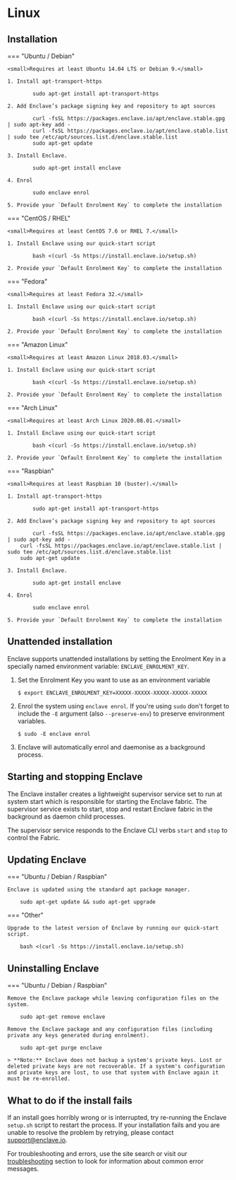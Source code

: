 # Linux

## Installation

=== "Ubuntu / Debian"

    <small>Requires at least Ubuntu 14.04 LTS or Debian 9.</small> 

    1. Install apt-transport-https

            sudo apt-get install apt-transport-https

    2. Add Enclave’s package signing key and repository to apt sources

            curl -fsSL https://packages.enclave.io/apt/enclave.stable.gpg | sudo apt-key add -
            curl -fsSL https://packages.enclave.io/apt/enclave.stable.list | sudo tee /etc/apt/sources.list.d/enclave.stable.list
            sudo apt-get update

    3. Install Enclave.

            sudo apt-get install enclave

    4. Enrol

            sudo enclave enrol

    5. Provide your `Default Enrolment Key` to complete the installation

=== "CentOS / RHEL"

    <small>Requires at least CentOS 7.6 or RHEL 7.</small> 

    1. Install Enclave using our quick-start script

            bash <(curl -Ss https://install.enclave.io/setup.sh)

    2. Provide your `Default Enrolment Key` to complete the installation

=== "Fedora"

    <small>Requires at least Fedora 32.</small> 

    1. Install Enclave using our quick-start script

            bash <(curl -Ss https://install.enclave.io/setup.sh)

    2. Provide your `Default Enrolment Key` to complete the installation

=== "Amazon Linux"

    <small>Requires at least Amazon Linux 2018.03.</small> 

    1. Install Enclave using our quick-start script

            bash <(curl -Ss https://install.enclave.io/setup.sh)

    2. Provide your `Default Enrolment Key` to complete the installation

=== "Arch Linux"

    <small>Requires at least Arch Linux 2020.08.01.</small> 

    1. Install Enclave using our quick-start script

            bash <(curl -Ss https://install.enclave.io/setup.sh)

    2. Provide your `Default Enrolment Key` to complete the installation

=== "Raspbian"

    <small>Requires at least Raspbian 10 (buster).</small> 

    1. Install apt-transport-https

            sudo apt-get install apt-transport-https

    2. Add Enclave’s package signing key and repository to apt sources

            curl -fsSL https://packages.enclave.io/apt/enclave.stable.gpg | sudo apt-key add -
        curl -fsSL https://packages.enclave.io/apt/enclave.stable.list | sudo tee /etc/apt/sources.list.d/enclave.stable.list
        sudo apt-get update

    3. Install Enclave.

            sudo apt-get install enclave

    4. Enrol

            sudo enclave enrol

    5. Provide your `Default Enrolment Key` to complete the installation

## Unattended installation

Enclave supports unattended installations by setting the Enrolment Key in a specially named environment variable: `ENCLAVE_ENROLMENT_KEY`. 

1. Set the Enrolment Key you want to use as an environment variable
    ```
    $ export ENCLAVE_ENROLMENT_KEY=XXXXX-XXXXX-XXXXX-XXXXX-XXXXX
    ```

2. Enrol the system using `enclave enrol`. If you're using `sudo` don't forget to include the `-E` argument (also `--preserve-env`) to preserve environment variables.
    ```
    $ sudo -E enclave enrol
    ```

3. Enclave will automatically enrol and daemonise as a background process.

## Starting and stopping Enclave

The Enclave installer creates a lightweight supervisor service set to run at system start which is responsible for starting the Enclave fabric. The supervisor service exists to start, stop and restart Enclave fabric in the background as daemon child processes.

The supervisor service responds to the Enclave CLI verbs `start` and `stop` to control the Fabric.

## Updating Enclave

=== "Ubuntu / Debian / Raspbian"

    Enclave is updated using the standard apt package manager.

        sudo apt-get update && sudo apt-get upgrade

=== "Other"

    Upgrade to the latest version of Enclave by running our quick-start script.

        bash <(curl -Ss https://install.enclave.io/setup.sh)

## Uninstalling Enclave

=== "Ubuntu / Debian / Raspbian"

    Remove the Enclave package while leaving configuration files on the system.

        sudo apt-get remove enclave

    Remove the Enclave package and any configuration files (including private any keys generated during enrolment).

        sudo apt-get purge enclave

    > **Note:** Enclave does not backup a system's private keys. Lost or deleted private keys are not recoverable. If a system's configuration and private keys are lost, to use that system with Enclave again it must be re-enrolled.

## What to do if the install fails

If an install goes horribly wrong or is interrupted, try re-running the Enclave `setup.sh` script to restart the process. If your installation fails and you are unable to resolve the problem by retrying, please contact <a href="mailto:support@enclave.io">support@enclave.io</a>.

For troubleshooting and errors, use the site search or visit our [troubleshooting](/troubleshooting/) section to look for information about common error messages.